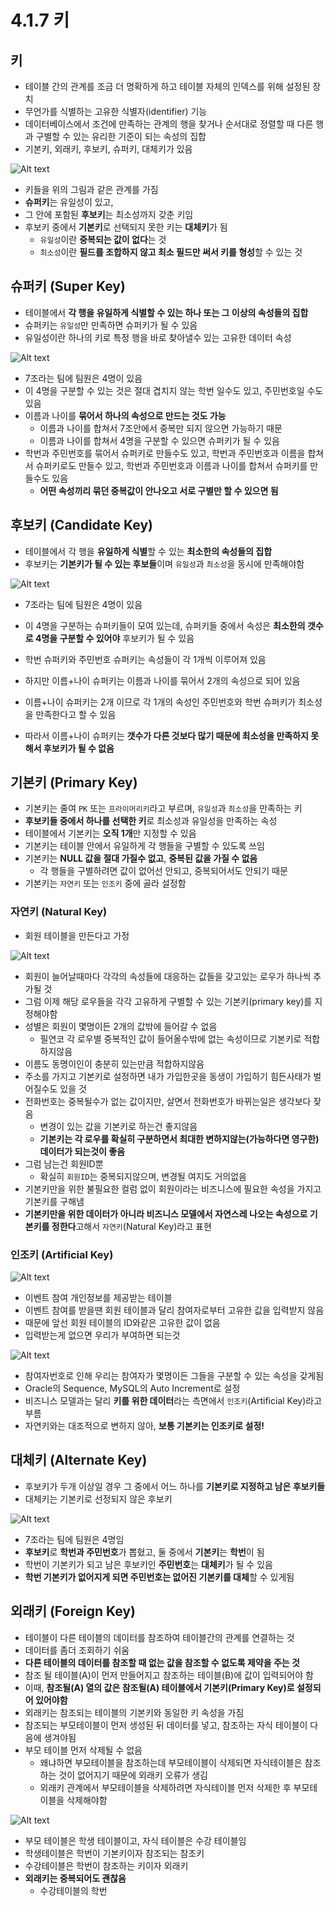 # 4.1.7 키

## 키

- 테이블 간의 관계를 조금 더 명확하게 하고 테이블 자체의 인덱스를 위해 설정된 장치
- 무언가를 식별하는 고유한 식별자(identifier) 기능
- 데이터베이스에서 조건에 만족하는 관계의 행을 찾거나 순서대로 정렬할 때 다른 행과 구별할 수 있는 유리한 기준이 되는 속성의 집합
- 기본키, 외래키, 후보키, 슈퍼키, 대체키가 있음

![Alt text](../../img/key_relation.png)

- 키들을 위의 그림과 같은 관계를 가짐
- **슈퍼키**는 유일성이 있고,
- 그 안에 포함된 **후보키**는 최소성까지 갖춘 키임
- 후보키 중에서 **기본키**로 선택되지 못한 키는 **대체키**가 됨
  - `유일성`이란 **중복되는 값이 없다**는 것
  - `최소성`이란 **필드를 조합하지 않고 최소 필드만 써서 키를 형성**할 수 있는 것


## 슈퍼키 (Super Key)
- 테이블에서 **각 행을 유일하게 식별할 수 있는 하나 또는 그 이상의 속성들의 집합**
- 슈퍼키는 `유일성`만 만족하면 슈퍼키가 될 수 있음
- 유일성이란 하나의 키로 특정 행을 바로 찾아낼수 있는 고유한 데이터 속성

![Alt text](../../img/superkey.png)

- 7조라는 팀에 팀원은 4명이 있음 
- 이 4명을 구분할 수 있는 것은 절대 겹치지 않는 학번 일수도 있고, 주민번호일 수도 있음
- 이름과 나이를 **묶어서 하나의 속성으로 만드는 것도 가능**
  - 이름과 나이를 합쳐서 7조안에서 중복만 되지 않으면 가능하기 때문
  - 이름과 나이를 합쳐서 4명을 구분할 수 있으면 슈퍼키가 될 수 있음
- 학번과 주민번호를 묶어서 슈퍼키로 만들수도 있고, 학번과 주민번호과 이름을 합쳐서 슈퍼키로도 만들수 있고, 학번과 주민번호과 이름과 나이를 합쳐서 슈퍼키를 만들수도 있음 
  - **어떤 속성끼리 묶던 중복값이 안나오고 서로 구별만 할 수 있으면 됨**


## 후보키 (Candidate Key)
- 테이블에서 각 행을 **유일하게 식별**할 수 있는 **최소한의 속성들의 집합**
- 후보키는 **기본키가 될 수 있는 후보들**이며 `유일성`과 `최소성`을 동시에 만족해야함

![Alt text](../../img/candidatekey.png)

- 7조라는 팀에 팀원은 4명이 있음 
- 이 4명을 구분하는 슈퍼키들이 모여 있는데, 슈퍼키들 중에서 속성은 **최소한의 갯수로 4명을 구분할 수 있어야** 후보키가 될 수 있음

- 학번 슈퍼키와 주민번호 슈퍼키는 속성들이 각 1개씩 이루어져 있음 
- 하지만 이름+나이 슈퍼키는 이름과 나이를 묶어서 2개의 속성으로 되어 있음
- 이름+나이 슈퍼키는 2개 이므로 각 1개의 속성인 주민번호와 학번 슈퍼키가 최소성을 만족한다고 할 수 있음

- 따라서 이름+나이 슈퍼키는 **갯수가 다른 것보다 많기 때문에 최소성을 만족하지 못해서 후보키가 될 수 없음**

## 기본키 (Primary Key)
- 기본키는 줄여 `PK` 또는 `프라이머리키`라고 부르며, `유일성`과 `최소성`을 만족하는 키
- **후보키들 중에서 하나를 선택한 키**로 최소성과 유일성을 만족하는 속성
- 테이블에서 기본키는 **오직 1개**만 지정할 수 있음
- 기본키는 테이블 안에서 유일하게 각 행들을 구별할 수 있도록 쓰임
- 기본키는 **NULL 값을 절대 가질수 없고**, **중복된 값을 가질 수 없음**
  - 각 행들을 구별하려면 값이 없어선 안되고, 중복되어서도 안되기 때문
- 기본키는 `자연키` 또는 `인조키` 중에 골라 설정함


### 자연키 (Natural Key)
- 회원 테이블을 만든다고 가정

![Alt text](../../img/naturalkey.png)

- 회원이 늘어날때마다 각각의 속성들에 대응하는 값들을 갖고있는 로우가 하나씩 추가될 것
- 그럼 이제 해당 로우들을 각각 고유하게 구별할 수 있는 기본키(primary key)를 지정해야함
- 성별은 회원이 몇명이든 2개의 값밖에 들어갈 수 없음
  - 필연코 각 로우별 중복적인 값이 들어올수밖에 없는 속성이므로 기본키로 적합하지않음
- 이름도 동명이인이 충분히 있는만큼 적합하지않음
- 주소를 가지고 기본키로 설정하면 내가 가입한곳을 동생이 가입하기 힘든사태가 벌어질수도 있을 것
- 전화번호는 중복될수가 없는 값이지만, 살면서 전화번호가 바뀌는일은 생각보다 잦음 
  - 변경이 있는 값을 기본키로 하는건 좋지않음
  - **기본키는 각 로우를 확실히 구분하면서 최대한 변하지않는(가능하다면 영구한) 데이터가 되는것이 좋음**
- 그럼 남는건 회원ID뿐
  - 확실히 `회원ID`는 중복되지않으며, 변경될 여지도 거의없음
- 기본키만을 위한 불필요한 컬럼 없이 회원이라는 비즈니스에 필요한 속성을 가지고 기본키를 구해냄
- **기본키만을 위한 데이터가 아니라 비즈니스 모델에서 자연스레 나오는 속성으로 기본키를 정한다**고해서 `자연키`(Natural Key)라고 표현


### 인조키 (Artificial Key)

![Alt text](../../img/artificialkey_1.png)

- 이벤트 참여 개인정보를 제공받는 테이블
- 이벤트 참여를 받을땐 회원 테이블과 달리 참여자로부터 고유한 값을 입력받지 않음
- 때문에 앞선 회원 테이블의 ID와같은 고유한 값이 없음
- 입력받는게 없으면 우리가 부여하면 되는것

![Alt text](../../img/artificialkey_2.png)

- 참여자번호로 인해 우리는 참여자가 몇명이든 그들을 구분할 수 있는 속성을 갖게됨
- Oracle의 Sequence, MySQL의 Auto Increment로 설정 
- 비즈니스 모델과는 달리 **키를 위한 데이터**라는 측면에서 `인조키`(Artificial Key)라고 부름
- 자연키와는 대조적으로 변하지 않아, **보통 기본키는 인조키로 설정!**


## 대체키 (Alternate Key)
- 후보키가 두개 이상일 경우 그 중에서 어느 하나를 **기본키로 지정하고 남은 후보키들**
- 대체키는 기본키로 선정되지 않은 후보키

![Alt text](../../img/alternatekey.png)


- 7조라는 팀에 팀원은 4명임 
- **후보키**로 **학번과 주민번호**가 뽑혔고, 둘 중에서 **기본키**는 **학번**이 됨 
- 학번이 기본키가 되고 남은 후보키인 **주민번호**는 **대체키**가 될 수 있음 
- **학번 기본키가 없어지게 되면 주민번호는 없어진 기본키를 대체**할 수 있게됨


## 외래키 (Foreign Key)
- 테이블이 다른 테이블의 데이터를 참조하여 테이블간의 관계를 연결하는 것
- 데이터를 좀더 조회하기 쉬움
- **다른 테이블의 데이터를 참조할 때 없는 값을 참조할 수 없도록 제약을 주는 것**
- 참조 될 테이블(A)이 먼저 만들어지고 참조하는 테이블(B)에 값이 입력되어야 함
- 이때, **참조될(A) 열의 값은 참조될(A) 테이블에서 기본키(Primary Key)로 설정되어 있어야함**
- 외래키는 참조되는 테이블의 기본키와 동일한 키 속성을 가짐
- 참조되는 부모테이블이 먼저 생성된 뒤 데이터를 넣고, 참조하는 자식 테이블이 다음에 생겨야됨
- 부모 테이블 먼저 삭제될 수 없음
  - 왜냐하면 부모테이블을 참조하는데 부모테이블이 삭제되면 자식테이블은 참조하는 것이 없어지기 때문에 외래키 오류가 생김
  - 외래키 관계에서 부모테이블을 삭제하려면 자식테이블 먼저 삭제한 후 부모테이블을 삭제해야함

![Alt text](../../img/foreignkey.png)

- 부모 테이블은 학생 테이블이고, 자식 테이블은 수강 테이블임
- 학생테이블은 학번이 기본키이자 참조되는 참조키
- 수강테이블은 학번이 참조하는 키이자 외래키
- **외래키는 중복되어도 괜찮음**
  - 수강테이블의 학번